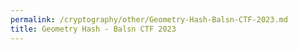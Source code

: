 ```yaml
---
permalink: /cryptography/other/Geometry-Hash-Balsn-CTF-2023.md
title: Geometry Hash - Balsn CTF 2023
---
```


<br>
